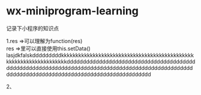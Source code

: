# wx-miniprogram-learning
记录下小程序的知识点<br>

1.res =>可以理解为function(res)<br>
res =>里可以直接使用this.setData()  lasjdkfalskdddddddddkkkkkkkkkkkkkkkkkkkkkkkkkkkkkkkkkkkkkkkkkkkkkkkkkkkkkkkkkkkkkkkkkkkddddddddddddddddddddddddddddddddddddddddddddddddddddddddddddddddddddddddddddddddddddddddddddddddddddddddddddddddddddddddddddddddddddddddddddddd

2、
